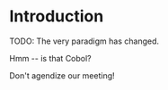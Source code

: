 # Introduction

TODO: The very paradigm has changed.

Hmm -- is that Cobol?

Don't agendize our meeting!
